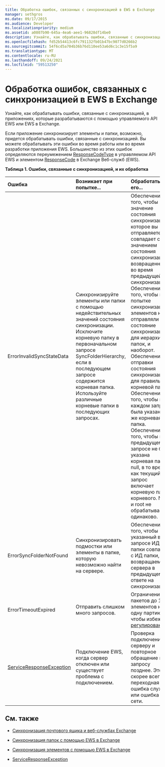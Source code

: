 ```yaml
---
title: Обработка ошибок, связанных с синхронизацией в EWS в Exchange
manager: sethgros
ms.date: 09/17/2015
ms.audience: Developer
ms.localizationpriority: medium
ms.assetid: a0807b90-645a-4ea6-aee1-96828df14be0
description: Узнайте, как обрабатывать ошибки, связанные с синхронизацией, в приложениях, которые разрабатываются с помощью управляемого API EWS или EWS в Exchange.
ms.openlocfilehash: fd52b54413c6fc791132fb01b47bc9077d0266b2
ms.sourcegitcommit: 54f6cd5a704b36b76d110ee53a6d6c1c3e15f5a9
ms.translationtype: MT
ms.contentlocale: ru-RU
ms.lasthandoff: 09/24/2021
ms.locfileid: "59513250"
---
```

# <a name="handling-synchronization-related-errors-in-ews-in-exchange"></a>Обработка ошибок, связанных с синхронизацией в EWS в Exchange

Узнайте, как обрабатывать ошибки, связанные с синхронизацией, в приложениях, которые разрабатываются с помощью управляемого API EWS или EWS в Exchange.
  
Если приложение синхронизирует элементы и папки, возможно, придется обрабатывать ошибки, связанные с синхронизацией. Вы можете обрабатывать эти ошибки во время работы или во время разработки приложения EWS. Большинство из этих ошибок определяются переумежением [ResponseCodeType](https://msdn.microsoft.com/library/exchangewebservices.responsecodetype%28v=exchg.80%29.aspx) в управляемом API EWS и элементом [ResponseCode](https://msdn.microsoft.com/library/aa580757%28v=exchg.150%29.aspx) в Exchange Веб-служб (EWS). 
  
**Таблица 1. Ошибки, связанные с синхронизацией, и их обработка**

|**Ошибка**|**Возникает при попытке...**|**Обработать его...**|
|:-----|:-----|:-----|
|ErrorInvalidSyncStateData  <br/> | Синхронизируйте элементы или папки с помощью недействительных значений состояния синхронизации.  <br/>  Исключите корневую папку в первоначальном запросе SyncFolderHierarchy, если в последующем запросе содержится корневая папка.  <br/>  Используйте различные корневые папки в последующих запросах.  <br/> | Обеспечение того, чтобы значение состояния синхронизации, которое вы отправляете, совпадает со значением состояния синхронизации, возвращенным во время предыдущей синхронизации.  <br/>  Обеспечение того, чтобы при попытке синхронизации элементов не отправляли состояние синхронизации для иерархии папок, и наоборот.  <br/>  Обеспечение отправки состояния синхронизации для правильной корневой папки.  <br/>  Обеспечение того, чтобы в каждом запросе была указана та же корневая папка.  <br/>  Обеспечение того, чтобы в предыдущем запросе не была указана корневая папка null, в то время как текущий запрос включает корневую папку корневого. Null и root не обрабатываются одинаково.  <br/> |
|ErrorSyncFolderNotFound  <br/> |Синхронизировать подмостки или элементы в папке, которую невозможно найти на сервере.  <br/> |Обеспечение того, чтобы указанный в запросе ИД папки совпадал с ИД папки, возвращаемой с сервера в предыдущем ответе на синхронизацию.  <br/> |
|ErrorTimeoutExpired  <br/> |Отправить слишком много запросов.  <br/> |Ограничение пакетов до 10 элементов на одну партию, чтобы избежать [регулирования.](ews-throttling-in-exchange.md)  <br/> |
|[ServiceResponseException](https://msdn.microsoft.com/library/microsoft.exchange.webservices.data.serviceresponseexception%28v=exchg.80%29.aspx) <br/> |Подключение EWS, когда сервер отключен или существует проблема с подключением.  <br/> |Проверка подключения к серверу и повторное обращение к запросу позднее. Это, скорее всего, переходная ошибка службы или ошибка сети.  <br/> |
   
## <a name="see-also"></a>См. также


- [Синхронизация почтового ящика и веб-службах Exchange](mailbox-synchronization-and-ews-in-exchange.md)
    
- [Синхронизация папок с помощью EWS в Exchange](how-to-synchronize-folders-by-using-ews-in-exchange.md)
    
- [Синхронизация элементов с помощью EWS в Exchange](how-to-synchronize-items-by-using-ews-in-exchange.md)
    
- [ServiceResponseException](https://msdn.microsoft.com/library/microsoft.exchange.webservices.data.serviceresponseexception%28v=exchg.80%29.aspx)
    

